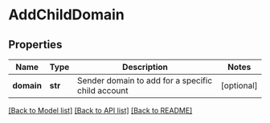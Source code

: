 # AddChildDomain

## Properties
Name | Type | Description | Notes
------------ | ------------- | ------------- | -------------
**domain** | **str** | Sender domain to add for a specific child account | [optional] 

[[Back to Model list]](../README.md#documentation-for-models) [[Back to API list]](../README.md#documentation-for-api-endpoints) [[Back to README]](../README.md)


